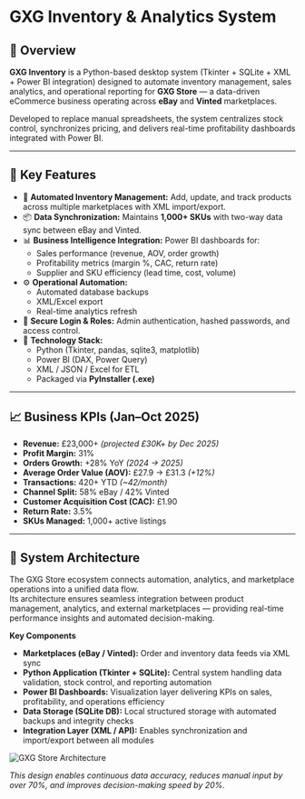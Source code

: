 # GXG Inventory & Analytics System

## 🧩 Overview
**GXG Inventory** is a Python-based desktop system (Tkinter + SQLite + XML + Power BI integration) designed to automate inventory management, sales analytics, and operational reporting for **GXG Store** — a data-driven eCommerce business operating across **eBay** and **Vinted** marketplaces.

Developed to replace manual spreadsheets, the system centralizes stock control, synchronizes pricing, and delivers real-time profitability dashboards integrated with Power BI.

---

## 🚀 Key Features
- 🧾 **Automated Inventory Management:** Add, update, and track products across multiple marketplaces with XML import/export.  
- 📦 **Data Synchronization:** Maintains **1,000+ SKUs** with two-way data sync between eBay and Vinted.  
- 📊 **Business Intelligence Integration:** Power BI dashboards for:
  - Sales performance (revenue, AOV, order growth)
  - Profitability metrics (margin %, CAC, return rate)
  - Supplier and SKU efficiency (lead time, cost, volume)
- ⚙️ **Operational Automation:**
  - Automated database backups  
  - XML/Excel export  
  - Real-time analytics refresh
- 🔐 **Secure Login & Roles:** Admin authentication, hashed passwords, and access control.  
- 💼 **Technology Stack:**
  - Python (Tkinter, pandas, sqlite3, matplotlib)  
  - Power BI (DAX, Power Query)  
  - XML / JSON / Excel for ETL  
  - Packaged via **PyInstaller (.exe)**

---

## 📈 Business KPIs (Jan–Oct 2025)
- **Revenue:** £23,000+ *(projected £30K+ by Dec 2025)*  
- **Profit Margin:** 31%  
- **Orders Growth:** +28% YoY *(2024 → 2025)*  
- **Average Order Value (AOV):** £27.9 → £31.3 *(+12%)*  
- **Transactions:** 420+ YTD *(~42/month)*  
- **Channel Split:** 58% eBay / 42% Vinted  
- **Customer Acquisition Cost (CAC):** £1.90  
- **Return Rate:** 3.5%  
- **SKUs Managed:** 1,000+ active listings  

---

## 🧠 System Architecture
The GXG Store ecosystem connects automation, analytics, and marketplace operations into a unified data flow.  
Its architecture ensures seamless integration between product management, analytics, and external marketplaces — providing real-time performance insights and automated decision-making.

**Key Components**
- **Marketplaces (eBay / Vinted):** Order and inventory data feeds via XML sync  
- **Python Application (Tkinter + SQLite):** Central system handling data validation, stock control, and reporting automation  
- **Power BI Dashboards:** Visualization layer delivering KPIs on sales, profitability, and operations efficiency  
- **Data Storage (SQLite DB):** Local structured storage with automated backups and integrity checks  
- **Integration Layer (XML / API):** Enables synchronization and import/export between all modules  

![GXG Store Architecture](https://github.com/GeorgeMicu2024/GXG-Store/blob/main/gxg_store_architecture.png)

_This design enables continuous data accuracy, reduces manual input by over 70%, and improves decision-making speed by 20%._
